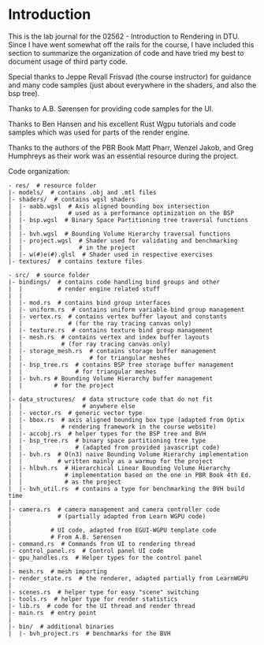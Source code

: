 # Introduction

This is the lab journal for the 02562 - Introduction to Rendering in DTU. Since I have went somewhat off the rails for the course, I have included this section to summarize the organization of code and have tried my best to document usage of third party code.

Special thanks to Jeppe Revall Frisvad (the course instructor) for guidance and many code samples (just about everywhere in the shaders, and also the bsp tree).

Thanks to A.B. Sørensen for providing code samples for the UI.

Thanks to Ben Hansen and his excellent Rust Wgpu tutorials and code samples which was used for parts of the render engine.

Thanks to the authors of the PBR Book Matt Pharr, Wenzel Jakob, and Greg Humphreys as their work was an essential resource during the project.

Code organization:
```
- res/  # resource folder
|- models/  # contains .obj and .mtl files
|- shaders/  # contains wgsl shaders
|  |- aabb.wgsl  # Axis aligned bounding box intersection
|  |             # used as a performance optimization on the BSP
|  |- bsp.wgsl  # Binary Space Partitioning tree traversal functions
|  |
|  |- bvh.wgsl  # Bounding Volume Hierarchy traversal functions
|  |- project.wgsl  # Shader used for validating and benchmarking
|  |                # in the project
|  |- w(#)e(#).glsl  # Shader used in respective exercises
|- textures/  # contains texture files

- src/  # source folder
|- bindings/  # contains code handling bind groups and other
|  |          # render engine related stuff
|  |
|  |- mod.rs  # contains bind group interfaces
|  |- uniform.rs  # contains uniform variable bind group management
|  |- vertex.rs  # contains vertex buffer layout and constants
|  |             # (for the ray tracing canvas only)
|  |- texture.rs  # contains texture bind group management
|  |- mesh.rs  # contains vertex and index buffer layouts
|  |           # (for ray tracing canvas only)
|  |- storage_mesh.rs  # contains storage buffer management
|  |                   # for triangular meshes
|  |- bsp_tree.rs  # contains BSP tree storage buffer management
|  |               # for triangular meshes
|  |- bvh.rs # Bounding Volume Hierarchy buffer management
|  |         # for the project
|
|- data_structures/  # data structure code that do not fit
|  |                 # anywhere else
|  |- vector.rs  # generic vector type
|  |- bbox.rs  # axis aligned bounding box type (adapted from Optix
|  |           # rendering framework in the course website)
|  |- accobj.rs  # helper types for the BSP tree and BVH
|  |- bsp_tree.rs  # binary space partitioning tree type
|  |               # (adapted from provided javascript code)
|  |- bvh.rs  # O(n3) naive Bounding Volume Hierarchy implementation
|  |          # written mainly as a warmup for the project
|  |- hlbvh.rs  # Hierarchical Linear Bounding Volume Hierarchy
|  |            # implementation based on the one in PBR Book 4th Ed.
|  |            # as the project
|  |- bvh_util.rs  # contains a type for benchmarking the BVH build time
|
|- camera.rs  # camera management and camera controller code
|             # (partially adapted from Learn WGPU code)
|
|           # UI code, adapted from EGUI-WGPU template code
|           # From A.B. Sørensen
|- command.rs  # Commands from UI to rendering thread
|- control_panel.rs  # Control panel UI code
|- gpu_handles.rs  # Helper types for the control panel
|
|- mesh.rs  # mesh importing
|- render_state.rs  # the renderer, adapted partially from LearnWGPU
|
|- scenes.rs  # helper type for easy "scene" switching
|- tools.rs  # helper type for render statistics
|- lib.rs  # code for the UI thread and render thread
|- main.rs  # entry point
|
|- bin/  # additional binaries
|  |- bvh_project.rs  # benchmarks for the BVH
    
```

